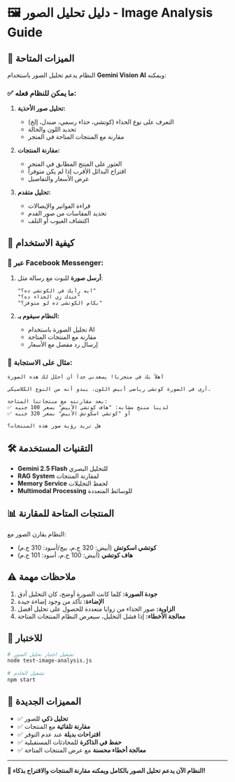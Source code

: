 # 🖼️ دليل تحليل الصور - Image Analysis Guide

## 🎯 **الميزات المتاحة**

النظام يدعم تحليل الصور باستخدام **Gemini Vision AI** ويمكنه:

### ✅ **ما يمكن للنظام فعله:**

1. **تحليل صور الأحذية:**
   - التعرف على نوع الحذاء (كوتشي، حذاء رسمي، صندل، إلخ)
   - تحديد اللون والحالة
   - مقارنة مع المنتجات المتاحة في المتجر

2. **مقارنة المنتجات:**
   - العثور على المنتج المطابق في المتجر
   - اقتراح البدائل الأقرب إذا لم يكن متوفراً
   - عرض الأسعار والتفاصيل

3. **تحليل متقدم:**
   - قراءة الفواتير والإيصالات
   - تحديد المقاسات من صور القدم
   - اكتشاف العيوب أو التلف

## 🚀 **كيفية الاستخدام**

### 📱 **عبر Facebook Messenger:**

1. **أرسل صورة** للبوت مع رسالة مثل:
   ```
   "ايه رأيك في الكوتشي ده؟"
   "عندك زي الحذاء ده؟"
   "بكام الكوتشي ده لو متوفر؟"
   ```

2. **النظام سيقوم بـ:**
   - تحليل الصورة باستخدام AI
   - مقارنة مع المنتجات المتاحة
   - إرسال رد مفصل مع الأسعار

### 🔧 **مثال على الاستجابة:**

```
أهلاً بك في متجرنا! يسعدني جداً أن أحلل لك هذه الصورة

أرى في الصورة كوتشي رياضي أبيض اللون، يبدو أنه من النوع الكلاسيكي.

بعد مقارنته مع منتجاتنا المتاحة:
✅ لدينا منتج مشابه: "هاف كوتشي الأبيض" بسعر 100 جنيه
✅ أو "كوتشي اسكوتش الأبيض" بسعر 320 جنيه

هل تريد رؤية صور هذه المنتجات؟
```

## 🛠️ **التقنيات المستخدمة**

- **Gemini 2.5 Flash** للتحليل البصري
- **RAG System** لمقارنة المنتجات
- **Memory Service** لحفظ التحليلات
- **Multimodal Processing** للوسائط المتعددة

## 📊 **المنتجات المتاحة للمقارنة**

النظام يقارن الصور مع:
- **كوتشي اسكوتش** (أبيض: 320 ج.م، بيج/أسود: 310 ج.م)
- **هاف كوتشي** (أبيض: 100 ج.م، أسود: 101 ج.م)

## ⚠️ **ملاحظات مهمة**

1. **جودة الصورة:** كلما كانت الصورة أوضح، كان التحليل أدق
2. **الإضاءة:** تأكد من وجود إضاءة جيدة
3. **الزاوية:** صور الحذاء من زوايا متعددة للحصول على تحليل أفضل
4. **معالجة الأخطاء:** إذا فشل التحليل، سيعرض النظام المنتجات المتاحة

## 🧪 **للاختبار**

```bash
# تشغيل اختبار تحليل الصور
node test-image-analysis.js

# تشغيل الخادم
npm start
```

## 🎉 **المميزات الجديدة**

- ✅ **تحليل ذكي** للصور
- ✅ **مقارنة تلقائية** مع المنتجات
- ✅ **اقتراحات بديلة** عند عدم التوفر
- ✅ **حفظ في الذاكرة** للمحادثات المستقبلية
- ✅ **معالجة أخطاء محسنة** مع عرض المنتجات المتاحة

---

**🎯 النظام الآن يدعم تحليل الصور بالكامل ويمكنه مقارنة المنتجات والاقتراح بذكاء!**
